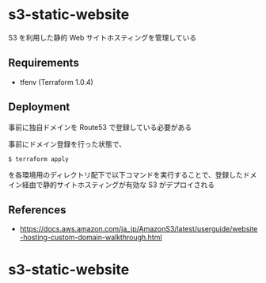 # s3-static-website

S3 を利用した静的 Web サイトホスティングを管理している

## Requirements

- tfenv (Terraform 1.0.4)

## Deployment

事前に独自ドメインを Route53 で登録している必要がある

事前にドメイン登録を行った状態で、

```
$ terraform apply
```

を各環境用のディレクトリ配下で以下コマンドを実行することで、登録したドメイン経由で静的サイトホスティングが有効な S3 がデプロイされる

## References

- https://docs.aws.amazon.com/ja_jp/AmazonS3/latest/userguide/website-hosting-custom-domain-walkthrough.html
# s3-static-website
